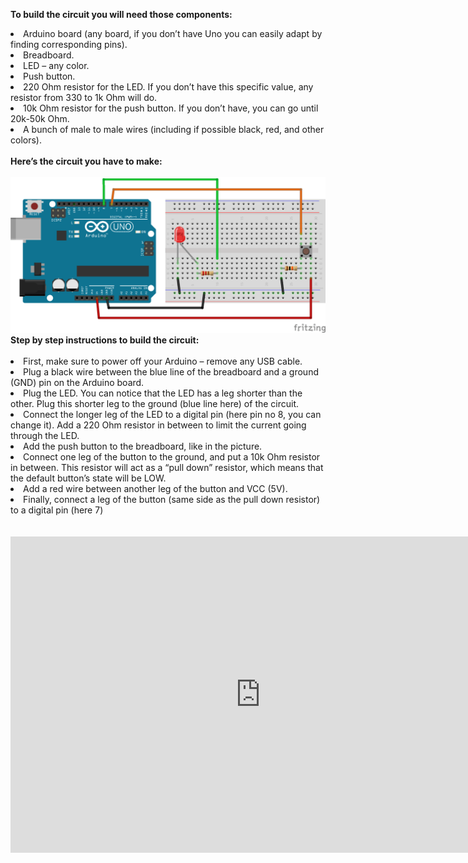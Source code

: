 <strong>To build the circuit you will need those components:</strong>
<li>Arduino board (any board, if you don’t have Uno you can easily adapt by finding corresponding pins).</li>
<li>Breadboard.</li>
<li>LED – any color.</li>
<li>Push button.</li>
<li>220 Ohm resistor for the LED. If you don’t have this specific value, any resistor from 330 to 1k Ohm will do.</li>
<li>10k Ohm resistor for the push button. If you don’t have, you can go until 20k-50k Ohm.</li>
<li>A bunch of male to male wires (including if possible black, red, and other colors).</li>
<br>
<strong>Here’s the circuit you have to make:</strong>
<br>
<br>
<img src="arduino_led_push_button-1024x505.png">
<br>
<strong>Step by step instructions to build the circuit:</strong>
<br>
<br>
<li>First, make sure to power off your Arduino – remove any USB cable.</li>
<li>Plug a black wire between the blue line of the breadboard and a ground (GND) pin on the Arduino board.</li>
<li>Plug the LED. You can notice that the LED has a leg shorter than the other. Plug this shorter leg to the ground (blue line here) of the circuit.</li>
<li>Connect the longer leg of the LED to a digital pin (here pin no 8, you can change it). Add a 220 Ohm resistor in between to limit the current going through the LED.</li>
<li>Add the push button to the breadboard, like in the picture.</li>
<li>Connect one leg of the button to the ground, and put a 10k Ohm resistor in between. This resistor will act as a “pull down” resistor, which means that the default button’s state will be LOW.</li>
<li>Add a red wire between another leg of the button and VCC (5V).</li>
<li>Finally, connect a leg of the button (same side as the pull down resistor) to a digital pin (here 7)</li>
<br>
<br>
<iframe width="800" height="506" src="https://www.youtube.com/embed/ZoaUlquC6x8" title="Arduino - Turn LED On and Off With Push Button" frameborder="0" allow="accelerometer; autoplay; clipboard-write; encrypted-media; gyroscope; picture-in-picture; web-share" referrerpolicy="strict-origin-when-cross-origin" allowfullscreen></iframe>
